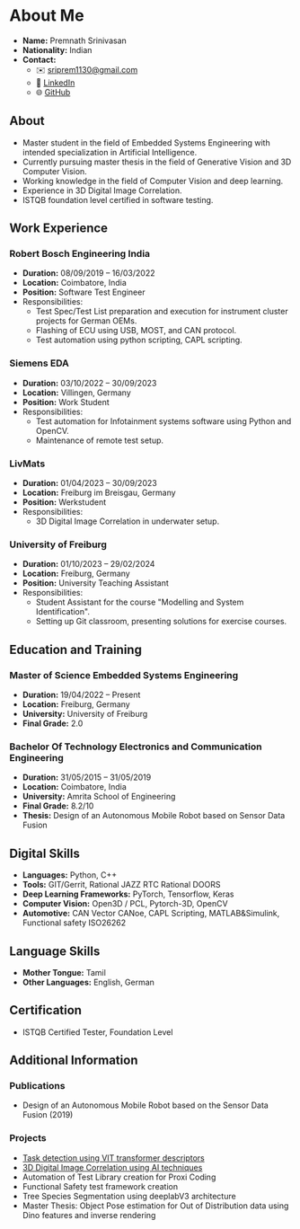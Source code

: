 # About Me

- **Name:** Premnath Srinivasan
- **Nationality:** Indian
- **Contact:**  
  - ✉️ [sriprem1130@gmail.com](mailto:sriprem1130@gmail.com)
  - 🔗 [LinkedIn](https://www.linkedin.com/in/premnath-srinivasan-6ab1b5135)
  - 🌐 [GitHub](https://github.com/prem-16)

## About

- Master student in the field of Embedded Systems Engineering with intended specialization in Artificial Intelligence.
- Currently pursuing master thesis in the field of Generative Vision and 3D Computer Vision.
- Working knowledge in the field of Computer Vision and deep learning.
- Experience in 3D Digital Image Correlation.
- ISTQB foundation level certified in software testing.

## Work Experience

### Robert Bosch Engineering India
- **Duration:** 08/09/2019 – 16/03/2022
- **Location:** Coimbatore, India
- **Position:** Software Test Engineer
- Responsibilities:
  - Test Spec/Test List preparation and execution for instrument cluster projects for German OEMs.
  - Flashing of ECU using USB, MOST, and CAN protocol.
  - Test automation using python scripting, CAPL scripting.

### Siemens EDA
- **Duration:** 03/10/2022 – 30/09/2023
- **Location:** Villingen, Germany
- **Position:** Work Student
- Responsibilities:
  - Test automation for Infotainment systems software using Python and OpenCV.
  - Maintenance of remote test setup.

### LivMats
- **Duration:** 01/04/2023 – 30/09/2023
- **Location:** Freiburg im Breisgau, Germany
- **Position:** Werkstudent
- Responsibilities:
  - 3D Digital Image Correlation in underwater setup.

### University of Freiburg
- **Duration:** 01/10/2023 – 29/02/2024
- **Location:** Freiburg, Germany
- **Position:** University Teaching Assistant
- Responsibilities:
  - Student Assistant for the course "Modelling and System Identification".
  - Setting up Git classroom, presenting solutions for exercise courses.

## Education and Training

### Master of Science Embedded Systems Engineering
- **Duration:** 19/04/2022 – Present
- **Location:** Freiburg, Germany
- **University:** University of Freiburg
- **Final Grade:** 2.0

### Bachelor Of Technology Electronics and Communication Engineering
- **Duration:** 31/05/2015 – 31/05/2019
- **Location:** Coimbatore, India
- **University:** Amrita School of Engineering
- **Final Grade:** 8.2/10
- **Thesis:** Design of an Autonomous Mobile Robot based on Sensor Data Fusion

## Digital Skills

- **Languages:** Python, C++
- **Tools:** GIT/Gerrit, Rational JAZZ RTC Rational DOORS
- **Deep Learning Frameworks:** PyTorch, Tensorflow, Keras
- **Computer Vision:** Open3D / PCL, Pytorch-3D, OpenCV
- **Automotive:** CAN Vector CANoe, CAPL Scripting, MATLAB&Simulink, Functional safety ISO26262

## Language Skills

- **Mother Tongue:** Tamil
- **Other Languages:** English, German

## Certification

- ISTQB Certified Tester, Foundation Level

## Additional Information

### Publications

- Design of an Autonomous Mobile Robot based on the Sensor Data Fusion (2019)

### Projects

- [Task detection using VIT transformer descriptors](https://github.com/heisenberg-12/Vision_transformer_features)
- [3D Digital Image Correlation using AI techniques](https://github.com/verma-rishabh/air-hockey)
- Automation of Test Library creation for Proxi Coding
- Functional Safety test framework creation
- Tree Species Segmentation using deeplabV3 architecture
- Master Thesis: Object Pose estimation for Out of Distribution data using Dino features and inverse rendering
